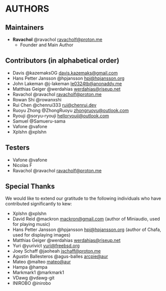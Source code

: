 # AUTHORS

## Maintainers
* **Ravachol** @ravachol <ravacholf@proton.me>
  * Founder and Main Author

## Contributors (in alphabetical order)

* Davis @kazemaksOG <davis.kazemaks@gmail.com>
* Hans Petter Jansson @hpjansson <hpj@hpjansson.org>
* John Lakeman @j-lakeman <le0324tb@anonaddy.me>
* Matthias Geiger @werdahias <werdahias@riseup.net>
* Ravachol @ravachol <ravacholf@proton.me>
* Rowan Shi @rowanxshi
* Rui Chen @chenrui333 <rui@chenrui.dev>
* Ruoyu Zhong @ZhongRuoyu <zhongruoyu@outlook.com>
* Ryouji @soryu-ryouji <helloryouji@outlook.com>
* Samuel @Samueru-sama
* Vafone @vafone
* Xplshn @xplshn

## Testers

* Vafone @vafone
* Nicolas F
* Ravachol @ravachol <ravacholf@proton.me>

## Special Thanks

We would like to extend our gratitude to the following individuals who have contributed significantly to kew:

* Xplshn @xplshn
* David Reid @mackron <mackron@gmail.com> (author of Miniaudio, used for playing music)
* Hans Petter Jansson @hpjansson <hpj@hpjansson.org> (author of Chafa, used for displaying images)
* Matthias Geiger @werdahias <werdahias@riseup.net>
* Yuri @yurivict yuri@freebsd.org
* Joey Schaff @jaoheah <jschaff@proton.me>
* Agustin  Ballesteros @agus-balles <arcpie@aur>
* Mateo @malteo <mateo@aur>
* Hampa @hampa
* Markmark1 @markmark1
* VDawg @vdawg-git
* INIROBO @inirobo

